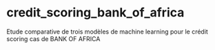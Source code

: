 # credit_scoring_bank_of_africa
Etude comparative de trois modèles de machine learning pour le crédit scoring cas de BANK OF AFRICA
